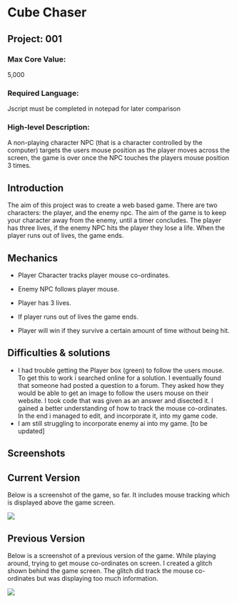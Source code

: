 # Cube Chaser

## Project: 001 	
### Max Core Value: 
5,000
### Required Language: 
Jscript must be completed in notepad for later comparison
### High-level Description:
A non-playing character NPC (that is a character controlled by the computer) targets the users mouse position as the player moves across the screen, the game is over once the NPC touches the players mouse position 3 times. 

## Introduction

The aim of this project was to create a web based game. There are two characters: the player, and the enemy npc. The aim of the game is to keep your character away from the enemy, until a timer concludes. The player has three lives, if the enemy NPC hits the player they lose a life. When the player runs out of lives, the game ends. 

## Mechanics

- Player Character tracks player mouse co-ordinates.

- Enemy NPC follows player mouse.

- Player has 3 lives.

- If player runs out of lives the game ends.

- Player will win if they survive a certain amount of time without being hit.

## Difficulties & solutions
- I had trouble getting the Player box (green) to follow the users mouse. To get this to work i searched online for a solution. I eventually found that someone had posted a question to a forum. They asked how they would be able to get an image to follow the users mouse on their website. I took code that was given as an answer and disected it. I gained a better understanding of how to track the mouse co-ordinates. In the end i managed to edit, and incorporate it, into my game code. 
- I am still struggling to incorporate enemy ai into my game. [to be updated]

## Screenshots

## Current Version

Below is a screenshot of the game, so far. It includes mouse tracking which is displayed above the game screen. 

![](https://i.imgur.com/VmtoARP.png)

## Previous Version

Below is a screenshot of a previous version of the game. While playing around, trying to get mouse co-ordinates on screen. I created a glitch shown behind the game screen. The glitch did track the mouse co-ordinates but was displaying too much information.

![](https://i.imgur.com/EinbZwm.jpg)
